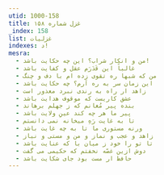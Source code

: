 ```yaml
---
utid: 1000-158
title: غزل شماره ۱۵۸
_index: 158
list: غزلیات
indexes: د!
mesra:
  - من و انکار شراب؟ این چه حکایت باشد!
  - غالباً این قَدَرَم عقل و کفایت باشد
  - من که شبها ره تقوی زده ام با دف و چنگ
  - این زمان سر به ره آرم؟ چه حکایت باشد
  - زاهد ار راه به رندی نبرد معذور است
  - عشق کاریست که موقوف هدایت باشد
  - بنده پیر مُغانم که ز جهلم برهاند
  - پیر ما هر چه کند عینِ ولایت باشد
  - تا به غایت رَهِ میخانه نمی دانستم
  - ورنه مستوری ما تا به چه غایت باشد
  - زاهد و عجب و نماز و من و مستی و نیاز
  - تا تو را خود ز میان با که عنایت باشد
  - دوش ازین غصّه نخفتم که حکیمی می گفت
  - حافظ ار مست بود جای شکایت باشد
---
```

